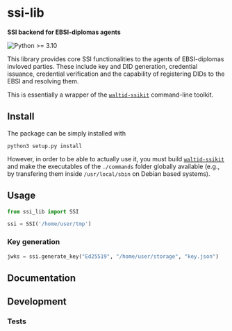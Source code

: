 # ssi-lib

**SSI backend for EBSI-diplomas agents**

![Python >= 3.10](https://img.shields.io/badge/python-%3E%3D%203.10-blue.svg)

This library provides core SSI functionalities to the agents of EBSI-diplomas
invloved parties. These include key and DID generation, credential issuance,
credential verification and the capability of registering DIDs to the EBSI and
resolving them.

This is essentially a wrapper of the
[`waltid-ssikit`](https://github.com/walt-id/waltid-ssikit) command-line
toolkit.

## Install

The package can be simply installed with

```
python3 setup.py install 
```

However, in order to be able to actually use it, you must build
[`waltid-ssikit`](https://github.com/walt-id/waltid-ssikit)
and make the executables of the `./commands` folder globally 
available (e.g., by transfering them inside `/usr/local/sbin` 
on Debian based systems).

## Usage

```python
from ssi_lib import SSI

ssi = SSI('/home/user/tmp')
```

### Key generation

```python
jwks = ssi.generate_key("Ed25519", "/home/user/storage", "key.json")
```

## Documentation

## Development

### Tests
